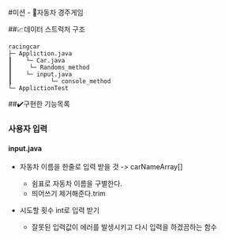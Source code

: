 #미션 - 🚗자동차 경주게임

##📈데이터 스트럭처 구조
 ```
racingcar
 ├─ Appliction.java
 ┃    └─ Car.java
 ┃	   └─ Randoms_method
 ┃    └─ input.java
 ┃           └─ console_method
 └─ ApplictionTest
```

##✔️구현한 기능목록 

### 사용자 입력 
#### input.java 
 - 자동차 이름을 한줄로 입력 받을 것 -> carNameArray[]
     - 쉼표로 자동차 이름을 구별한다.
     - 띄어쓰기 제거해준다.trim
  
 - 시도할 횟수 int로 입력 받기
     - 잘못된 입력값이 에러를 발생시키고 다시 입력을 하겠끔하는 함수
